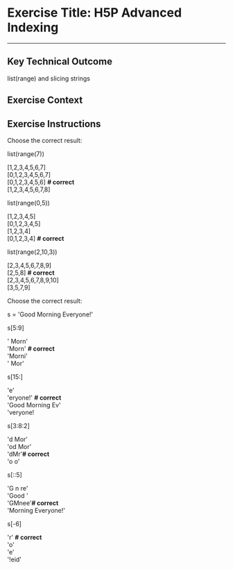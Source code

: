 # Exercise Title: H5P Advanced Indexing
---
## Key Technical Outcome
list(range) and slicing strings

## Exercise Context


## Exercise Instructions

Choose the correct result:

list(range(7))

[1,2,3,4,5,6,7]<br>
[0,1,2,3,4,5,6,7]<br>
[0,1,2,3,4,5,6] <b># correct </b><br>
[1,2,3,4,5,6,7,8] <br>

list(range(0,5))

[1,2,3,4,5] <br>
[0,1,2,3,4,5]<br>
[1,2,3,4] <br>
[0,1,2,3,4] <b># correct </b><br>

list(range(2,10,3))

[2,3,4,5,6,7,8,9]<br>
[2,5,8] <b># correct </b> <br>
[2,3,4,5,6,7,8,9,10]<br>
[3,5,7,9]<br>

Choose the correct result:

s = 'Good Morning Everyone!'

s[5:9]

' Morn' <br>
'Morn' <b># correct </b><br>
'Morni' <br>
' Mor' <br>


s[15:]

'e' <br>
'eryone!' <b># correct</b><br>
'Good Morning Ev'<br>
'veryone!<br>

s[3:8:2]

'd Mor' <br>
'od Mor'<br>
'dMr'<b># correct </b><br>
'o o' <br>

s[::5]

'G n re' <br>
'Good ' <br>
'GMnee'<b># correct </b><br>
'Morning Everyone!' <br>

s[-6]

'r' <b># correct </b><br>
'o'<br>
'e'<br>
'!eid' <br>
